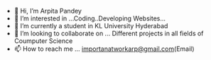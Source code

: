 - 👋 Hi, I’m Arpita Pandey
- 👀 I’m interested in ...Coding..Developing Websites...
- 🌱 I’m currently a student in KL University Hyderabad
- 💞️ I’m looking to collaborate on ... Different projects in all fields of Coumputer Science
- 📫 How to reach me ... importanatworkarp@gmail.com(Email)


<!---
arpita-devlops/arpita-devlops is a ✨ special ✨ repository because its `README.md` (this file) appears on your GitHub profile.
You can click the Preview link to take a look at your changes.
--->
